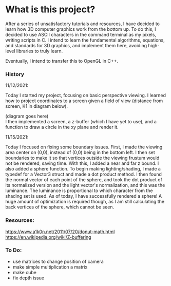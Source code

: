 # What is this project?

After a series of unsatisfactory tutorials and resources, I have decided to learn how 3D computer graphics work from the bottom up. To do this, I decided to use ASCII characters in the command terminal as my pixels, writing scripts in C. I intend to learn the fundamental algorithms, equations, and standards for 3D graphics, and implement them here, avoiding high-level libraries to truly learn.

Eventually, I intend to transfer this to OpenGL in C++.

### History

11/12/2021:

Today I started my project, focusing on basic perspective viewing. I learned how to project coordinates to a screen given a field of view (distance from screen, K1 in diagram below).  

(diagram goes here)  
I then implemented a screen, a z-buffer (which I have yet to use), and a function to draw a circle in the xy plane and render it.

11/15/2021:

Today I focused on fixing some boundary issues. First, I made the viewing area center on (0,0), instead of (0,0) being in the bottom left. I then set boundaries to make it so that vertices outside the viewing frustum would not be rendered, saving time. With this, I added a near and far z bound. I also added a sphere function. To begin making lighting/shading, I made a typedef for a Vector3 struct and made a dot product method. I then found the normal vector of each point of the sphere, and took the dot product of its normalized version and the light vector's normalization, and this was the luminance. The luminance is proportional to which character from the shading set is used. As of today, I have successfully rendered a sphere! A huge amount of optimization is required though, as I am still calculating the back vertices of the sphere, which cannot be seen.

### Resources:
https://www.a1k0n.net/2011/07/20/donut-math.html  
https://en.wikipedia.org/wiki/Z-buffering

### To Do:
* use matrices to change position of camera
* make simple multiplication a matrix
* make cube
* fix depth issue